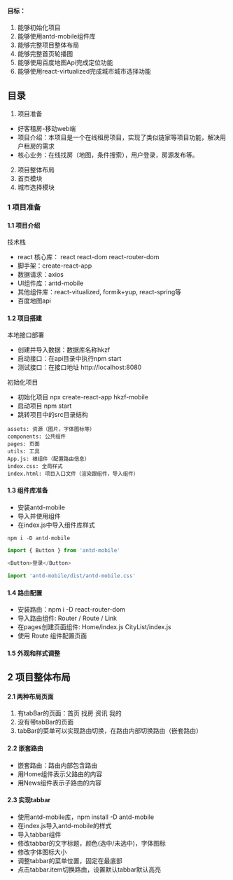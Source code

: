 
#### 目标：
1. 能够初始化项目
2. 能够使用antd-mobile组件库
3. 能够完整项目整体布局
4. 能够完整首页轮播图
5. 能够使用百度地图Api完成定位功能
6. 能够使用react-virtualized完成城市城市选择功能

## 目录
1. 项目准备
- 好客租房-移动web端
- 项目介绍：本项目是一个在线租房项目，实现了类似链家等项目功能，解决用户租房的需求
- 核心业务：在线找房（地图，条件搜索），用户登录，房源发布等。
2. 项目整体布局
3. 首页模块
4. 城市选择模块

### 1 项目准备

#### 1.1 项目介绍
技术栈
- react 核心库： react react-dom react-router-dom
- 脚手架：create-react-app
- 数据请求：axios
- UI组件库：antd-mobile
- 其他组件库：react-vitualized, formik+yup, react-spring等
- 百度地图api

#### 1.2 项目搭建
本地接口部署
- 创建并导入数据：数据库名称hkzf
- 启动接口：在api目录中执行npm start
- 测试接口：在接口地址 http://localhost:8080

初始化项目
- 初始化项目 npx create-react-app hkzf-mobile
- 启动项目 npm start
- 跳转项目中的src目录结构

```
assets: 资源（图片，字体图标等）
components: 公共组件
pages: 页面
utils: 工具
App.js: 根组件（配置路由信息）
index.css: 全局样式
index.html: 项目入口文件（渲染跟组件，导入组件）
```

#### 1.3 组件库准备
- 安装antd-mobile
- 导入并使用组件
- 在index.js中导入组件库样式

``` js
npm i -D antd-mobile

import { Button } from 'antd-mobile'

<Button>登录</Button>

import 'antd-mobile/dist/antd-mobile.css'
```

#### 1.4 路由配置
- 安装路由：npm i -D react-router-dom
- 导入路由组件: Router / Route / Link
- 在pages创建页面组件: Home/index.js CityList/index.js
- 使用 Route 组件配置页面

#### 1.5 外观和样式调整

## 2 项目整体布局

#### 2.1 两种布局页面
1. 有tabBar的页面：首页 找房 资讯 我的
2. 没有带tabBar的页面
3. tabBar的菜单可以实现路由切换，在路由内部切换路由（嵌套路由）

#### 2.2 嵌套路由
- 嵌套路由：路由内部包含路由
- 用Home组件表示父路由的内容
- 用News组件表示子路由的内容

#### 2.3 实现tabbar
- 使用antd-mobile库，npm install -D antd-mobile
- 在index.js导入antd-mobile的样式
- 导入tabbar组件
- 修改tabbar的文字标题，颜色(选中/未选中)，字体图标
- 修改字体图标大小
- 调整tabbar的菜单位置，固定在最底部
- 点击tabbar.item切换路由，设置默认tabbar默认高亮